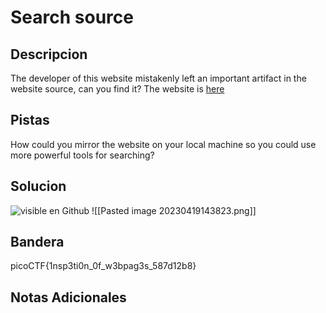 # Search source

## Descripcion
The developer of this website mistakenly left an important artifact in the website source, can you find it? The website is [here](http://saturn.picoctf.net:50303/)

## Pistas
How could you mirror the website on your local machine so you could use more powerful tools for searching?

## Solucion 
![visible en Github](https://github.com/Alexlife2002003/ChallengesCTF/blob/main/Retos-Seguridad/SegundoParcial/Pasted%20image%2020230419143823.png)
![[Pasted image 20230419143823.png]]
## Bandera
picoCTF{1nsp3ti0n_0f_w3bpag3s_587d12b8}
## Notas Adicionales 

